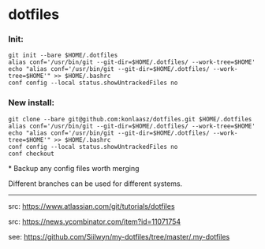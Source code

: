 # dotfiles

### Init:
```
git init --bare $HOME/.dotfiles
alias conf='/usr/bin/git --git-dir=$HOME/.dotfiles/ --work-tree=$HOME'
echo "alias conf='/usr/bin/git --git-dir=$HOME/.dotfiles/ --work-tree=$HOME'" >> $HOME/.bashrc
conf config --local status.showUntrackedFiles no
```

### New install:
```
git clone --bare git@github.com:konlaasz/dotfiles.git $HOME/.dotfiles
alias conf='/usr/bin/git --git-dir=$HOME/.dotfiles/ --work-tree=$HOME'
echo "alias conf='/usr/bin/git --git-dir=$HOME/.dotfiles/ --work-tree=$HOME'" >> $HOME/.bashrc
conf config --local status.showUntrackedFiles no
conf checkout
```
\* Backup any config files worth merging

Different branches can be used for different systems.

---

src: https://www.atlassian.com/git/tutorials/dotfiles

src: https://news.ycombinator.com/item?id=11071754

see: https://github.com/Siilwyn/my-dotfiles/tree/master/.my-dotfiles
